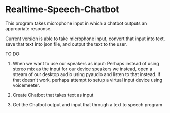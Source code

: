 # Realtime-Speech-Chatbot
This program takes microphone input in which a chatbot outputs an appropriate response.

Current version is able to take microphone input, convert that input into text, save that text into json file, and output the text to the user.

TO DO:
1) When we want to use our speakers as input:
Perhaps instead of using stereo mix as the input for our device speakers we instead,
open a stream of our desktop audio using pyaudio and listen to that instead.
if that doesn't work, perhaps attempt to setup a virtual input device using voicemeeter.

2) Create Chatbot that takes text as input
 
3) Get the Chatbot output and input that through a text to speech program

